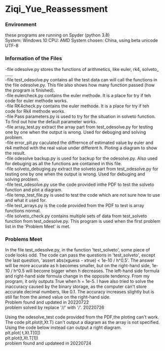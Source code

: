 # Ziqi_Yue_Reassessment
### Environment
these programs are running on Spyder (python 3.8)  
System: Windows 10
CPU: AMD
System chosen: China, using beta unicode UTF-8

### Information of the Files
-file odesolve.py stores the functions of arithmetics, like euler, rk4, solveto_ ......   
-file test_odesolve.py contains all the test data can will call the functions in the file odesolve.py. This file also shows how many function passed (how the program is finished).   
-file eulercheck.py contains the euler methode. It is a place for try if teh code for euler methode works.  
-file RK4check.py contains the euler methode. It is a place for try if teh code for Rk4 methode works.  
-file Pass parameters.py is used to try for the situation in solveto function. To find out how the default parameter works.    
-file array_test.py extract the array part from test_odesolve.py for testing one by one when the output is wrong. Used for debuging and solving problem.  
-file error_plt.py caculated the diffrernce of estimated value by euler and rk4 method with the real value under different h. Ploting a diagram to show the result.  
-file odesolve backup.py is used for backup for the odesolve.py. Also used for debuging as all the functions are contained in this file.   
-file solveto_debuging.py extract the solveto part from test_odesolve.py for testing one by one when the output is wrong. Used for debuging and solving problem.  
-file test_odesolve.py use the code provided inthe PDF to test the solveto function and plot a diagram.   
-file temp_test_file.py is used to test the code which are not sure how to use and what it used for.  
-file test_arrays.py is the code provided from the PDF to test is array functions normal.   
-file solveto_check.py contains multiple sets of data from test_solveto function from test_odesolve.py. This program is used when the first problem list in the 'Problem Meet' is met. 

### Problems Meet
In the file test_odesolve.py, in the function 'test_solveto', some piece of code looks odd. The code can pass the questions in 'test_solveto', except the last question, 'assert abs(xguess - xtrue) < 1e-10 / h^0.5'. 
The answer will be more accurate as h becomes smaller, but on the right-hand side, 1e-10 / h^0.5 will become bigger when h decreases. The left-hand side formula and right-hand side formula change in the opposite tendency. From my program, it only outputs True when h =  1e-5. I have also tried to solve the inaccuracy caused by the binary storage, as the computer can't store accurate decimal numbers, like 0.1. The accuracy increases slightly but is still far from the aimed value on the right-hand side.  
Problem found and updated in 20220722  
problem solved by replace '//' with '/'. 20220726  

Using the odesolve_test code provided from the PDF,the ploting can't work.   
The code plt.plot(t,Xt.T) can't output a diagram as the array is not specified.  
Using the code below instead can output a right diagram.  
plt.plot( t,Xt.T[0])  
plt.plot(t,Xt.T[1])  
problem found and updateed in 20220724  
